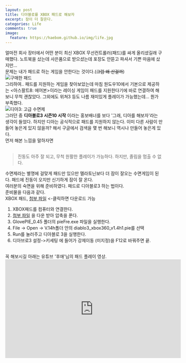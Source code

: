 ```yaml
---
layout: post
title: 디아블로를 XBOX 패드로 해보자
excerpt: 잠이 더 잘온다.
categories: Life
comments: true
image:
  feature: https://haebom.github.io/img/life.jpg
---
```


얼마전 회사 장터에서 어떤 분이 최신 XBOX 무선컨트롤러(패드)를 싸게 올리셨길래 구매했다. 노트북을 샀는데 사은품으로 받으셨는데 포장도 안뜯고 파셔서 기쁜 마음에 샀지만...<br> 문제는 내가 패드로 하는 게임을 안한다는 것이다.(<del>그럼 왜 산걸까</del>)
<br>
![구매한 패드](https://pbs.twimg.com/media/C-kEIueUMAAFDgv.jpg)
<br>
그리하여.. 패드를 지원하는 게임을 찾아보았는데 마침 원도우10에서 기본으로 제공하는 <아스팔트8: 에어본>이라는 레이싱 게임이 패드를 지원한다기에 바로 연결하여 해보니 무척 괜찮았다. 그외에도 위쳐3 등도 나름 재미있게 플레이가 가능했는데... 뭔가 부족했다.
<br>
![디아3: 고급 수면제](https://pbs.twimg.com/media/C-kKkRHV0AIGdK2.jpg)
<br>
그러던 중 **디아블로3 시즌10 시작** 이라는 홍보배너를 보다 '그래, 디아를 해보자'라는 생각이 들었다. 하지만 디아는 공식적으로 패드를 지원하지 않는다. 이미 다른 사람이 만들어 놓은게 있지 않을까? 해서 구글에서 검색을 몇 번 해보니 역시나 만들어 놓은게 있다.
<br>
먼저 해본 느낌을 말하자면 <br>
<br>
> 진동도 아주 잘 되고, 무척 원활한 플레이가 가능하다. 하지만, 졸림을 멈출 수 없다.

수면제라는 별명에 걸맞게 패드만 있으만 멜라토닌보다 더 잠이 잘오는 수면게임이 된다. 패드에 진동이 오지만 신기하게 잠이 잘 온다.
<br>
여러분의 숙면을 위해 준비하였다. 패드로 디아블로3 하는 법이다.
<br>
준비물을 다음과 같다.
<br>
XBOX 패드, [첨부 파일](https://github.com/haebom/haebom.github.io/blob/master/downloads/Diablo%20with%20pad.zip?raw=true) <-클릭하면 다운로드 가능
<br>
1. XBOX패드를 컴퓨터와 연결한다.
2. [첨부 파일](https://github.com/haebom/haebom.github.io/blob/master/downloads/Diablo%20with%20pad.zip?raw=true) 을 다운 받아 압축을 푼다.
3. GlovePIE_0.45 폴더의 pieFre.exe 파일을 실행한다.
4. File -> Open -> V.14h폴더 안의 diablo3_xbox360_v1.4h1.pie를 선택
5. Run를 눌러주고 디아블로 3을 실행한다.
6. 디아브로3 설정->키세팅 에 들어가 강제이동 (미지정)을 F12로 바꿔주면 끝.
<br>
꼭 해보시길 아래는 유튜브 '후애'님의 패드 플레이 영상.
<br>
<iframe width="560" height="315" src="https://www.youtube.com/embed/7mg5t0owaUk" frameborder="0" allowfullscreen></iframe>
